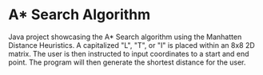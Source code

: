 # A* Search Algorithm

Java project showcasing the A* Search algorithm using the Manhatten Distance Heuristics.
A capitalized "L", "T", or "I" is placed within an 8x8 2D matrix.
The user is then instructed to input coordinates to a start and end point.
The program will then generate the shortest distance for the user.
